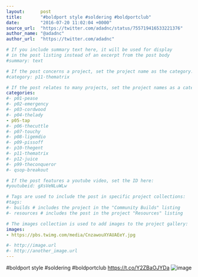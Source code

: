 ```yaml
---
layout:      post
title:       "#boldport style #soldering #boldportclub"
date:        "2016-07-20 11:02:04 +0000"
source_url:  "https://twitter.com/adadnc/status/755719416533221376"
author_name: "@adadnc"
author_url:  "https://twitter.com/adadnc"

# If you include summary text here, it will be used for display
# in the post listing instead of an excerpt from the post body
#summary: text

# If the post concerns a project, set the project name as the category:
#category: p11-thematrix

# If the post relates to many projects, set the project names as a categories array:
categories:
#- p01-pease
#- p02-emergency
#- p03-cordwood
#- p04-thelady
- p05-tap
#- p06-thecuttle
#- p07-touchy
#- p08-ligemdio
#- p09-pissoff
#- p10-thegent
#- p11-thematrix
#- p12-juice
#- p99-theconqueror
#- qsop-breakout

# If the post features a youtube video, set the ID here:
#youtubeid: gXsVeNLuWLw

# Tags are used to include the post in specific project collections:
#tags:
#- builds # includes the project in the "Community Builds" listing
#- resources # includes the post in the project "Resources" listing

# The images collection is used to add images to the project gallery:
images:
- https://pbs.twimg.com/media/CnzawouXYAUAEeY.jpg

#- http://image.url
#- http://another_image.url
---
```


#boldport style #soldering #boldportclub https://t.co/Y2ZBaOJYDa
![image](https://pbs.twimg.com/media/CnzawouXYAUAEeY.jpg)



